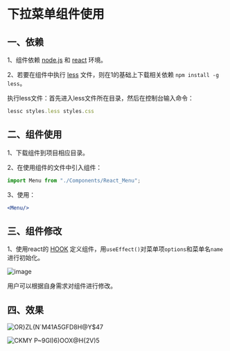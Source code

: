 # 下拉菜单组件使用

## 一、依赖

1、组件依赖 [node.js](http://nodejs.cn/learn) 和 [react](https://react.docschina.org/) 环境。

2、若要在组件中执行 [less](https://less.bootcss.com/) 文件，则在1的基础上下载相关依赖 `npm install -g less`。

执行less文件：首先进入less文件所在目录，然后在控制台输入命令：

```js
lessc styles.less styles.css
```

## 二、组件使用

1、下载组件到项目相应目录。

2、在使用组件的文件中引入组件：

```jsx
import Menu from "./Components/React_Menu";
```

3、使用：

```jsx
<Menu/>
```

## 三、组件修改

1、使用react的 [HOOK](https://react.docschina.org/docs/hooks-intro.html) 定义组件，用`useEffect()`对菜单项`options`和菜单名`name`进行初始化。

![image](https://user-images.githubusercontent.com/84628055/142090563-cc12910d-1050-4787-8946-fbf4439f98f5.png)


用户可以根据自身需求对组件进行修改。

## 四、效果

![OR}ZL{N`M41A5GFD8H@Y$47](https://user-images.githubusercontent.com/84628055/142086150-58c084f0-33db-498a-b501-d025be3a4794.png)

![CKMY P~9GI)6)OOX@H{2V)5](https://user-images.githubusercontent.com/84628055/142086175-81bfd7dc-39c8-4756-9acc-42794f5ee5cd.png)


